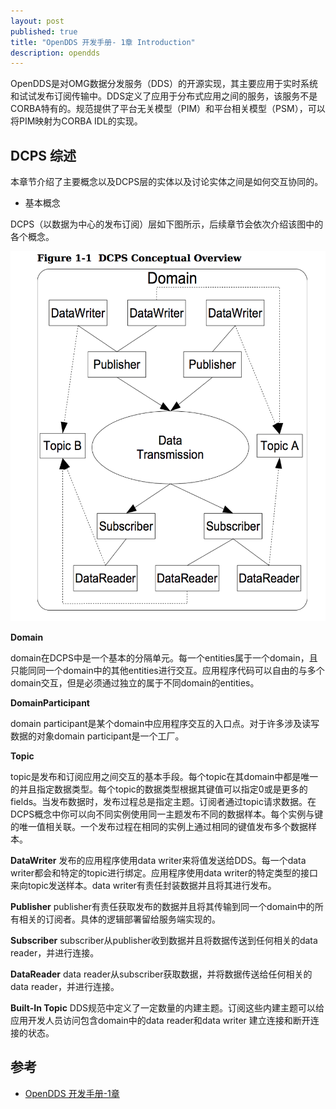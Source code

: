 ```yaml
---
layout: post
published: true
title: "OpenDDS 开发手册- 1章 Introduction"
description: opendds
---
```

OpenDDS是对OMG数据分发服务（DDS）的开源实现，其主要应用于实时系统和试试发布订阅传输中。DDS定义了应用于分布式应用之间的服务，该服务不是CORBA特有的。规范提供了平台无关模型（PIM）和平台相关模型（PSM），可以将PIM映射为CORBA IDL的实现。

## DCPS 综述
本章节介绍了主要概念以及DCPS层的实体以及讨论实体之间是如何交互协同的。

- 基本概念

DCPS（以数据为中心的发布订阅）层如下图所示，后续章节会依次介绍该图中的各个概念。

![DCPS Conceptual Overview](../../images/dcps_conceptual_overview.png)

<b>Domain</b>

domain在DCPS中是一个基本的分隔单元。每一个entities属于一个domain，且只能同同一个domain中的其他entities进行交互。应用程序代码可以自由的与多个domain交互，但是必须通过独立的属于不同domain的entities。

<b>DomainParticipant</b>

domain participant是某个domain中应用程序交互的入口点。对于许多涉及读写数据的对象domain participant是一个工厂。

<b>Topic</b>

topic是发布和订阅应用之间交互的基本手段。每个topic在其domain中都是唯一的并且指定数据类型。每个topic的数据类型根据其键值可以指定0或是更多的fields。当发布数据时，发布过程总是指定主题。订阅者通过topic请求数据。在DCPS概念中你可以向不同实例使用同一主题发布不同的数据样本。每个实例与键的唯一值相关联。一个发布过程在相同的实例上通过相同的键值发布多个数据样本。

<b>DataWriter</b>
发布的应用程序使用data writer来将值发送给DDS。每一个data writer都会和特定的topic进行绑定。应用程序使用data writer的特定类型的接口来向topic发送样本。data writer有责任封装数据并且将其进行发布。

<b>Publisher</b>
publisher有责任获取发布的数据并且将其传输到同一个domain中的所有相关的订阅者。具体的逻辑部署留给服务端实现的。

<b>Subscriber</b>
subscriber从publisher收到数据并且将数据传送到任何相关的data reader，并进行连接。

<b>DataReader</b>
data reader从subscriber获取数据，并将数据传送给任何相关的data reader，并进行连接。

<b>Built-In Topic</b>
DDS规范中定义了一定数量的内建主题。订阅这些内建主题可以给应用开发人员访问包含domain中的data reader和data writer 建立连接和断开连接的状态。


## 参考
- [OpenDDS 开发手册-1章](http://download.objectcomputing.com/OpenDDS/OpenDDS-latest.pdf)
